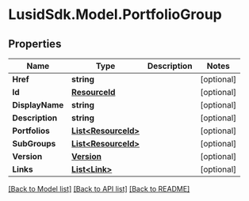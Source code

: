 # LusidSdk.Model.PortfolioGroup
## Properties

Name | Type | Description | Notes
------------ | ------------- | ------------- | -------------
**Href** | **string** |  | [optional] 
**Id** | [**ResourceId**](ResourceId.md) |  | [optional] 
**DisplayName** | **string** |  | [optional] 
**Description** | **string** |  | [optional] 
**Portfolios** | [**List&lt;ResourceId&gt;**](ResourceId.md) |  | [optional] 
**SubGroups** | [**List&lt;ResourceId&gt;**](ResourceId.md) |  | [optional] 
**Version** | [**Version**](Version.md) |  | [optional] 
**Links** | [**List&lt;Link&gt;**](Link.md) |  | [optional] 

[[Back to Model list]](../README.md#documentation-for-models) [[Back to API list]](../README.md#documentation-for-api-endpoints) [[Back to README]](../README.md)

